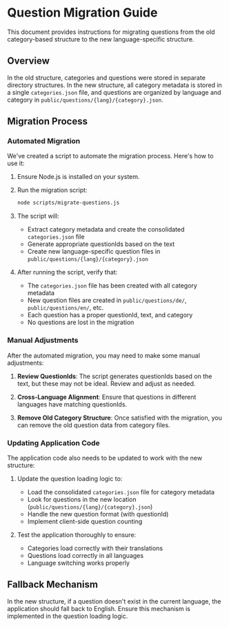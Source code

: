 # Question Migration Guide

This document provides instructions for migrating questions from the old category-based structure to the new language-specific structure.

## Overview

In the old structure, categories and questions were stored in separate directory structures. In the new structure, all category metadata is stored in a single `categories.json` file, and questions are organized by language and category in `public/questions/{lang}/{category}.json`.

## Migration Process

### Automated Migration

We've created a script to automate the migration process. Here's how to use it:

1. Ensure Node.js is installed on your system.

2. Run the migration script:
   ```bash
   node scripts/migrate-questions.js
   ```

3. The script will:
   - Extract category metadata and create the consolidated `categories.json` file
   - Generate appropriate questionIds based on the text
   - Create new language-specific question files in `public/questions/{lang}/{category}.json`

4. After running the script, verify that:
   - The `categories.json` file has been created with all category metadata
   - New question files are created in `public/questions/de/`, `public/questions/en/`, etc.
   - Each question has a proper questionId, text, and category
   - No questions are lost in the migration

### Manual Adjustments

After the automated migration, you may need to make some manual adjustments:

1. **Review QuestionIds**: The script generates questionIds based on the text, but these may not be ideal. Review and adjust as needed.

2. **Cross-Language Alignment**: Ensure that questions in different languages have matching questionIds.

3. **Remove Old Category Structure**: Once satisfied with the migration, you can remove the old question data from category files.

### Updating Application Code

The application code also needs to be updated to work with the new structure:

1. Update the question loading logic to:
   - Load the consolidated `categories.json` file for category metadata
   - Look for questions in the new location (`public/questions/{lang}/{category}.json`)
   - Handle the new question format (with questionId)
   - Implement client-side question counting

2. Test the application thoroughly to ensure:
   - Categories load correctly with their translations
   - Questions load correctly in all languages
   - Language switching works properly

## Fallback Mechanism

In the new structure, if a question doesn't exist in the current language, the application should fall back to English. Ensure this mechanism is implemented in the question loading logic.